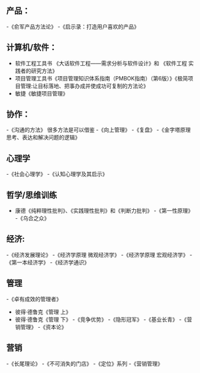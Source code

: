 ## 产品：
-《俞军产品方法论》
-《启示录：打造用户喜欢的产品》

## 计算机/软件：
- 软件工程工具书 《大话软件工程——需求分析与软件设计》和 《软件工程 实践者的研究方法》
- 项目管理工具书《项目管理知识体系指南（PMBOK指南）（第6版）》《极简项目管理:让目标落地、把事办成并使成功可复制的方法论》
- 敏捷《敏捷项目管理》

## 协作：
-《沟通的方法》 很多方法是可以借鉴
-《向上管理》
-《复盘》
-《金字塔原理  思考、表达和解决问题的逻辑》

## 心理学
-《社会心理学》
-《认知心理学及其启示》

## 哲学/思维训练
- 康德《纯粹理性批判》、《实践理性批判》和《判断力批判》
-《第一性原理》
-《乌合之众》

## 经济:
-《经济发展理论》
-《经济学原理 微观经济学》
-《经济学原理 宏观经济学》
-《第一本经济学》
-《经济学通识》

## 管理
-《卓有成效的管理者》
- 彼得·德鲁克《管理 上》
- 彼得·德鲁克《管理 下》 
-《竞争优势》
-《隐形冠军》
-《基业长青》
-《营销管理》
-《资本论》

## 营销
-《长尾理论》
-《不可消失的门店》
-《定位》系列
-《营销管理》

